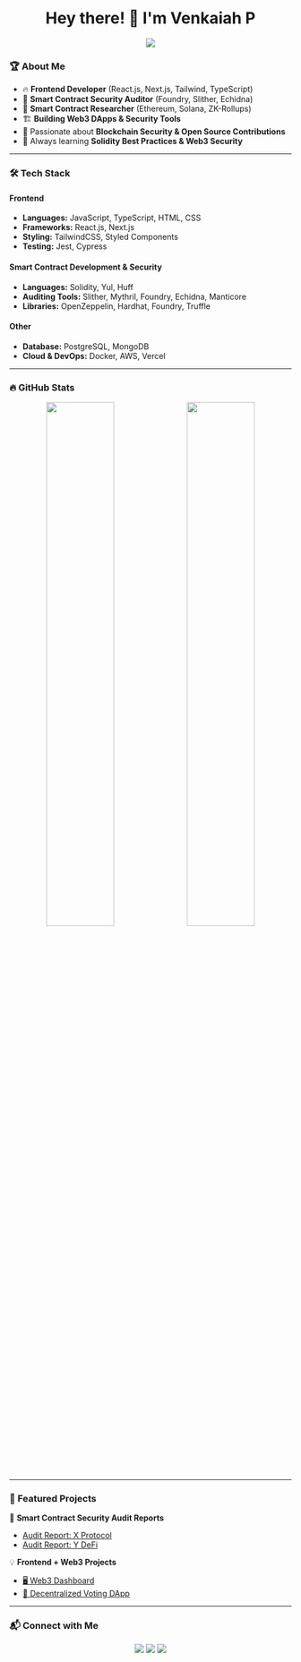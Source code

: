 <h1 align="center">Hey there! 👋 I'm Venkaiah P</h1>

<p align="center">
  <img src="https://readme-typing-svg.herokuapp.com?size=22&color=F7BE38&width=600&lines=Frontend+Developer+🚀;Smart+Contract+Security+Auditor+🔐;Blockchain+Researcher+🛠️;Always+learning+new+things!">
</p>

### 🏆 About Me
- 🔥 **Frontend Developer** (React.js, Next.js, Tailwind, TypeScript)
- 🔐 **Smart Contract Security Auditor** (Foundry, Slither, Echidna)
- 📖 **Smart Contract Researcher** (Ethereum, Solana, ZK-Rollups)
- 🏗 **Building Web3 DApps & Security Tools**
- 🎯 Passionate about **Blockchain Security & Open Source Contributions**
- 🌱 Always learning **Solidity Best Practices & Web3 Security**

---

### 🛠️ Tech Stack
#### **Frontend**
- **Languages:** JavaScript, TypeScript, HTML, CSS
- **Frameworks:** React.js, Next.js
- **Styling:** TailwindCSS, Styled Components
- **Testing:** Jest, Cypress

#### **Smart Contract Development & Security**
- **Languages:** Solidity, Yul, Huff
- **Auditing Tools:** Slither, Mythril, Foundry, Echidna, Manticore
- **Libraries:** OpenZeppelin, Hardhat, Foundry, Truffle

#### **Other**
- **Database:** PostgreSQL, MongoDB
- **Cloud & DevOps:** Docker, AWS, Vercel

---

### 🔥 GitHub Stats  
<p align="center">
  <img width="49%" src="https://github-readme-stats.vercel.app/api?username=your-username&show_icons=true&theme=radical"/>
  <img width="49%" src="https://github-readme-streak-stats.herokuapp.com/?user=your-username&theme=radical"/>
</p>

---

### 🎯 Featured Projects
🚀 **Smart Contract Security Audit Reports**
- [Audit Report: X Protocol](https://github.com/your-username/x-protocol-audit)
- [Audit Report: Y DeFi](https://github.com/your-username/y-defi-audit)

💡 **Frontend + Web3 Projects**
- [🖥️ Web3 Dashboard](https://github.com/your-username/web3-dashboard)
- [🔗 Decentralized Voting DApp](https://github.com/your-username/voting-dapp)

---

### 📬 Connect with Me
<p align="center">
  <a href="https://linkedin.com/in/your-profile"><img src="https://img.shields.io/badge/-LinkedIn-blue?style=flat-square&logo=linkedin"></a>
  <a href="https://twitter.com/your-profile"><img src="https://img.shields.io/badge/-Twitter-%231DA1F2?style=flat-square&logo=twitter"></a>
  <a href="https://github.com/your-username"><img src="https://img.shields.io/badge/-GitHub-black?style=flat-square&logo=github"></a>
</p>
